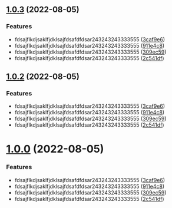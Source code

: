 ## [1.0.3](https://github.com/LucyHeres/test/compare/v1.0.1...v1.0.3) (2022-08-05)


### Features

* fdsajflkdjsaklfjdklsajfdsafdfdsar243243243333555 ([3caf9e6](https://github.com/LucyHeres/test/commit/3caf9e651d49c9224f3a50684fe476e7b181ed7c))
* fdsajflkdjsaklfjdklsajfdsafdfdsar243243243333555 ([911e4c8](https://github.com/LucyHeres/test/commit/911e4c8bb0bea90ec399f534fd36121988b75064))
* fdsajflkdjsaklfjdklsajfdsafdfdsar243243243333555 ([309ec59](https://github.com/LucyHeres/test/commit/309ec5926a21bf84dc26cc81306527ac38c5c2ea))
* fdsajflkdjsaklfjdklsajfdsafdfdsar243243243333555 ([2c541df](https://github.com/LucyHeres/test/commit/2c541df0532bbafd48307d6b5265bdb9aec0d74c))



## [1.0.2](https://github.com/LucyHeres/test/compare/v1.0.1...v1.0.2) (2022-08-05)


### Features

* fdsajflkdjsaklfjdklsajfdsafdfdsar243243243333555 ([3caf9e6](https://github.com/LucyHeres/test/commit/3caf9e651d49c9224f3a50684fe476e7b181ed7c))
* fdsajflkdjsaklfjdklsajfdsafdfdsar243243243333555 ([911e4c8](https://github.com/LucyHeres/test/commit/911e4c8bb0bea90ec399f534fd36121988b75064))
* fdsajflkdjsaklfjdklsajfdsafdfdsar243243243333555 ([309ec59](https://github.com/LucyHeres/test/commit/309ec5926a21bf84dc26cc81306527ac38c5c2ea))
* fdsajflkdjsaklfjdklsajfdsafdfdsar243243243333555 ([2c541df](https://github.com/LucyHeres/test/commit/2c541df0532bbafd48307d6b5265bdb9aec0d74c))



# [1.0.0](https://github.com/LucyHeres/test/compare/v1.0.1...v1.0.0) (2022-08-05)


### Features

* fdsajflkdjsaklfjdklsajfdsafdfdsar243243243333555 ([3caf9e6](https://github.com/LucyHeres/test/commit/3caf9e651d49c9224f3a50684fe476e7b181ed7c))
* fdsajflkdjsaklfjdklsajfdsafdfdsar243243243333555 ([911e4c8](https://github.com/LucyHeres/test/commit/911e4c8bb0bea90ec399f534fd36121988b75064))
* fdsajflkdjsaklfjdklsajfdsafdfdsar243243243333555 ([309ec59](https://github.com/LucyHeres/test/commit/309ec5926a21bf84dc26cc81306527ac38c5c2ea))
* fdsajflkdjsaklfjdklsajfdsafdfdsar243243243333555 ([2c541df](https://github.com/LucyHeres/test/commit/2c541df0532bbafd48307d6b5265bdb9aec0d74c))



